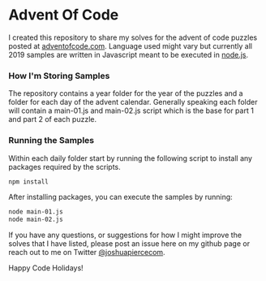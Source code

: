 # Advent Of Code
I created this repository to share my solves for the advent of code puzzles posted at [adventofcode.com](https://adventofcode.com/). Language used might vary but currently all 2019 samples are written in Javascript meant to be executed in [node.js](https://nodejs.org).

### How I'm Storing Samples
The repository contains a year folder for the year of the puzzles and a folder for each day of the advent calendar. Generally speaking each folder will contain a main-01.js and main-02.js script which is the base for part 1 and part 2 of each puzzle.

### Running the Samples
Within each daily folder start by running the following script to install any packages required by the scripts.

```bash
npm install
```

After installing packages, you can execute the samples by running:

```bash
node main-01.js
node main-02.js
```

If you have any questions, or suggestions for how I might improve the solves that I have listed, please post an issue here on my github page or reach out to me on Twitter [@joshuapiercecom](https://twitter.com/joshuapiercecom).

Happy Code Holidays!
